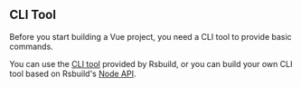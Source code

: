 ## CLI Tool

Before you start building a Vue project, you need a CLI tool to provide basic commands.

You can use the [CLI tool](/guide/basic/builder-cli) provided by Rsbuild, or you can build your own CLI tool based on Rsbuild's [Node API](/api/builder-core).
